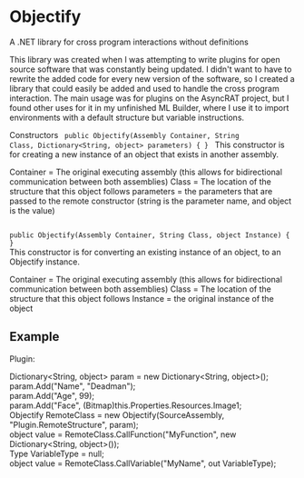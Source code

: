 # Objectify
A .NET library for cross program interactions without definitions

This library was created when I was attempting to write plugins for open source software that was constantly being updated.
I didn't want to have to rewrite the added code for every new version of the software, so I created a library that could easily
be added and used to handle the cross program interaction. The main usage was for plugins on the AsyncRAT project, but I found other
uses for it in my unfinished ML Builder, where I use it to import environments with a default structure but variable instructions.

Constructors
<code>
public Objectify(Assembly Container, String Class, Dictionary<String, object> parameters) {  }
</code>
This constructor is for creating a new instance of an object that exists in another assembly.

Container = The original executing assembly (this allows for bidirectional communication between both assemblies)
Class = The location of the structure that this object follows
parameters = the parameters that are passed to the remote constructor (string is the parameter name, and object is the value)

<code>
public Objectify(Assembly Container, String Class, object Instance) {  }
</code>
This constructor is for converting an existing instance of an object, to an Objectify instance.

Container = The original executing assembly (this allows for bidirectional communication between both assemblies)
Class = The location of the structure that this object follows
Instance = the original instance of the object

Example
-------------------------------------------------------------------------------------------------------------------

Plugin:

Dictionary<String, object> param = new Dictionary<String, object>();  
param.Add("Name", "Deadman");  
param.Add("Age", 99);  
param.Add("Face", (Bitmap)this.Properties.Resources.Image1;  
Objectify RemoteClass = new Objectify(SourceAssembly, "Plugin.RemoteStructure", param);  
object value = RemoteClass.CallFunction("MyFunction", new Dictionary<String, object>());  
Type VariableType = null;  
object value = RemoteClass.CallVariable("MyName", out VariableType);  

